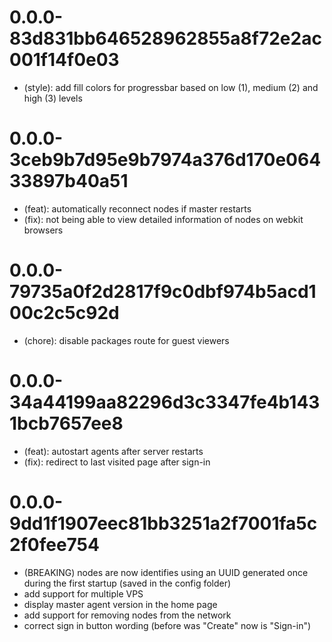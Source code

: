 # 0.0.0-83d831bb646528962855a8f72e2ac001f14f0e03

- (style): add fill colors for progressbar based on low (1), medium (2) and high (3) levels

# 0.0.0-3ceb9b7d95e9b7974a376d170e06433897b40a51

- (feat): automatically reconnect nodes if master restarts
- (fix): not being able to view detailed information of nodes on webkit browsers

# 0.0.0-79735a0f2d2817f9c0dbf974b5acd100c2c5c92d

- (chore): disable packages route for guest viewers

# 0.0.0-34a44199aa82296d3c3347fe4b1431bcb7657ee8

- (feat): autostart agents after server restarts
- (fix): redirect to last visited page after sign-in

# 0.0.0-9dd1f1907eec81bb3251a2f7001fa5c2f0fee754

- (BREAKING) nodes are now identifies using an UUID generated once during the first startup (saved in the config folder)
- add support for multiple VPS
- display master agent version in the home page
- add support for removing nodes from the network
- correct sign in button wording (before was "Create" now is "Sign-in")